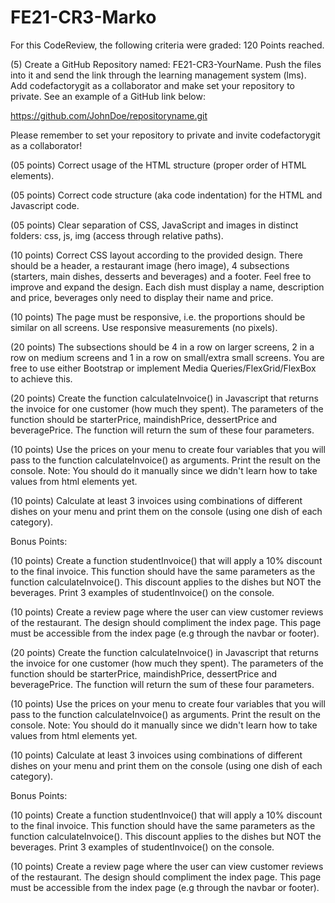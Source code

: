 # FE21-CR3-Marko

For this CodeReview, the following criteria were graded: 120 Points reached.

(5) Create a GitHub Repository named: FE21-CR3-YourName. Push the files into it and send the link through the learning management system (lms). Add codefactorygit as a collaborator and make set your repository to private. See an example of a GitHub link below:

https://github.com/JohnDoe/repositoryname.git

Please remember to set your repository to private and invite codefactorygit as a collaborator!

(05 points) Correct usage of the HTML structure (proper order of HTML elements).

(05 points) Correct code structure (aka code indentation) for the HTML and Javascript code.

(05 points) Clear separation of CSS, JavaScript and images in distinct folders: css, js, img (access through relative paths).

(10 points) Correct CSS layout according to the provided design. There should be a header, a restaurant image (hero image), 4 subsections (starters, main dishes, desserts and beverages) and a footer. Feel free to improve and expand the design. Each dish must display a name, description and price, beverages only need to display their name and price.

(10 points) The page must be responsive, i.e. the proportions should be similar on all screens. Use responsive measurements (no pixels).

(20 points) The subsections should be 4 in a row on larger screens, 2 in a row on medium screens and 1 in a row on small/extra small screens. You are free to use either Bootstrap or implement Media Queries/FlexGrid/FlexBox to achieve this.

(20 points) Create the function calculateInvoice() in Javascript that returns the invoice for one customer (how much they spent). The parameters of the function should be starterPrice, maindishPrice, dessertPrice and beveragePrice. The function will return the sum of these four parameters.

(10 points) Use the prices on your menu to create four variables that you will pass to the function calculateInvoice() as arguments. Print the result on the console. Note: You should do it manually since we didn't learn how to take values from html elements yet.

(10 points) Calculate at least 3 invoices using combinations of different dishes on your menu and print them on the console (using one dish of each category).

Bonus Points:

(10 points) Create a function studentInvoice() that will apply a 10% discount to the final invoice. This function should have the same parameters as the function calculateInvoice(). This discount applies to the dishes but NOT the beverages. Print 3 examples of studentInvoice() on the console.

(10 points) Create a review page where the user can view customer reviews of the restaurant. The design should compliment the index page. This page must be accessible from the index page (e.g through the navbar or footer).

(20 points) Create the function calculateInvoice() in Javascript that returns the invoice for one customer (how much they spent). The parameters of the function should be starterPrice, maindishPrice, dessertPrice and beveragePrice. The function will return the sum of these four parameters.

(10 points) Use the prices on your menu to create four variables that you will pass to the function calculateInvoice() as arguments. Print the result on the console. Note: You should do it manually since we didn't learn how to take values from html elements yet.

(10 points) Calculate at least 3 invoices using combinations of different dishes on your menu and print them on the console (using one dish of each category).

Bonus Points:

(10 points) Create a function studentInvoice() that will apply a 10% discount to the final invoice. This function should have the same parameters as the function calculateInvoice(). This discount applies to the dishes but NOT the beverages. Print 3 examples of studentInvoice() on the console.

(10 points) Create a review page where the user can view customer reviews of the restaurant. The design should compliment the index page. This page must be accessible from the index page (e.g through the navbar or footer).
